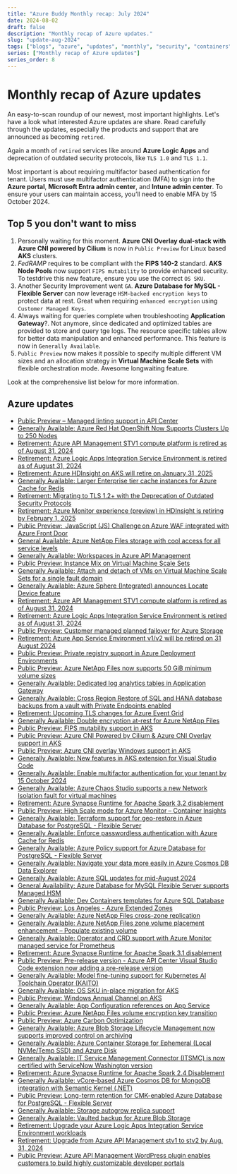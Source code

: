 ```yaml
---
title: "Azure Buddy Monthly recap: July 2024"
date: 2024-08-02
draft: false
description: "Monthly recap of Azure updates."
slug: "update-aug-2024"
tags: ["blogs", "azure", "updates", "monthly", "security", "containers", "management"]
series: ["Monthly recap of Azure updates"]
series_order: 8
---
```


# Monthly recap of Azure updates 

An easy-to-scan roundup of our newest, most important highlights. Let's have a look what interested Azure updates are share. Read carefully through the updates, especially the products and support that are announced as becoming `retired`.

Again a month of `retired` services like around **Azure Logic Apps** and deprecation of outdated security protocols, like `TLS 1.0` and `TLS 1.1`.

Most important is about requiring multifactor based authentication for tenant. Users must use multifactor authentication (MFA) to sign into the **Azure portal**, **Microsoft Entra admin center**, and **Intune admin center**. To ensure your users can maintain access, you’ll need to enable MFA by 15 October 2024. 

## Top 5 you don't want to miss

1. Personally waiting for this moment. **Azure CNI Overlay dual-stack with Azure CNI powered by Cilium** is now in `Public Preview` for Linux based **AKS** clusters.
2. *FedRAMP* requires to be compliant with the **FIPS 140-2** standard. **AKS Node Pools** now support `FIPS mutability` to provide enhanced security. To testdrive this new feature, ensure you use the correct `OS SKU`.
3. Another Security Improvement went `GA`. **Azure Database for MySQL - Flexible Server** can now leverage `HSM-backed encryption keys` to protect data at rest. Great when requiring `enhanced encryption` using `Customer Managed Keys`.
4. Always waiting for queries complete when troubleshooting **Application Gateway**?. Not anymore, since dedicated and optimized tables are provided to store and query tge logs. The resource specific tables allow for better data manipulation and enhanced performance. This feature is now in `Generally Available`.
5. `Public Preview` now makes it possible to specify multiple different VM sizes and an allocation strategy in **Virtual Machine Scale Sets** with flexible orchestration mode. Awesome longwaiting feature.

Look at the comprehensive list below for more information.

## Azure updates

- [Public Preview – Managed linting support in API Center](https://azure.microsoft.com/en-us/updates/v2/Managed-linting-support-in-API-Center)
- [Generally Available: Azure Red Hat OpenShift Now Supports Clusters Up to 250 Nodes](https://azure.microsoft.com/en-us/updates/v2/Azure-Red-Hat-OpenShift-Now-Supports-Clusters-Up-to-250-Nodes)
- [Retirement: Azure API Management STV1 compute platform is retired as of August 31, 2024](https://azure.microsoft.com/en-us/updates/v2/Retirement-API-Management-STV1-1)
- [Retirement: Azure Logic Apps Integration Service Environment is retired as of August 31, 2024](https://azure.microsoft.com/en-us/updates/v2/ise-retirement-1)
- [Retirement: Azure HDInsight on AKS will retire on January 31, 2025](https://azure.microsoft.com/en-us/updates/v2/Azure-HDInsight-on-AKS-Retirement)
- [Generally Available: Larger Enterprise tier cache instances for Azure Cache for Redis](https://azure.microsoft.com/en-us/updates/v2/Larger-Enterprise-tier-cache-instances-for-Azure-Cache-for-Redis)
- [Retirement: Migrating to TLS 1.2+ with the Deprecation of Outdated Security Protocols](https://azure.microsoft.com/en-us/updates/v2/migrating-to-TLS-12-with-deprecation-of-outdated-security-protocols)
- [Retirement: Azure Monitor experience (preview) in HDInsight is retiring by February 1, 2025](https://azure.microsoft.com/en-us/updates/v2/HDInsight-Azure-Monitor-experience-retirement)
- [Public Preview:  JavaScript (JS) Challenge on Azure WAF integrated with Azure Front Door](https://azure.microsoft.com/en-us/updates/v2/Public-Preview-JavaScript-JS-Challenge-on-Azure-WAF-integrated-with-Azure-Front-Door)
- [General Available: Azure NetApp Files storage with cool access for all service levels](https://azure.microsoft.com/en-us/updates/v2/ANF-Cool-Access)
- [Generally Available: Workspaces in Azure API Management](https://azure.microsoft.com/en-us/updates/v2/Workspaces-in-Azure-API-Management)
- [Public Preview: Instance Mix on Virtual Machine Scale Sets](https://azure.microsoft.com/en-us/updates/v2/Instance-Mix-on-Virtual-Machine-Scale-Sets)
- [Generally Available: Attach and detach of VMs on Virtual Machine Scale Sets for a single fault domain](https://azure.microsoft.com/en-us/updates/v2/GA-attach-detach-VMSS-fault-domain-equals-1)
- [Generally Available: Azure Sphere (Integrated) announces Locate Device feature](https://azure.microsoft.com/en-us/updates/v2/Azure-Sphere-Locate-Device)
- [Retirement: Azure API Management STV1 compute platform is retired as of August 31, 2024](https://azure.microsoft.com/en-us/updates/v2/Retirement-API-Management-STV1)
- [Retirement: Azure Logic Apps Integration Service Environment is retired as of August 31, 2024](https://azure.microsoft.com/en-us/updates/v2/ise-retirement)
- [Public Preview: Customer managed planned failover for Azure Storage](https://azure.microsoft.com/en-us/updates/v2/public-preview-customer-managed-planned-failover)
- [Retirement: Azure App Service Environment v1/v2 will be retired on 31 August 2024](https://azure.microsoft.com/en-us/updates/v2/App-Service-Environment-v1v2-Retirement-Update)
- [Public Preview: Private registry support in Azure Deployment Environments](https://azure.microsoft.com/en-us/updates/v2/Private-registry-support-in-Azure-Deployment-Environments)
- [Public Preview: Azure NetApp Files now supports 50 GiB minimum volume sizes](https://azure.microsoft.com/en-us/updates/v2/Volume-enhancements)
- [Generally Available: Dedicated log analytics tables in Application Gateway](https://azure.microsoft.com/en-us/updates/v2/Dedicated-log-analytics-tables-in-Application-Gateway)
- [Generally Available: Cross Region Restore of SQL and HANA database backups from a vault with Private Endpoints enabled](https://azure.microsoft.com/en-us/updates/v2/Cross-Region-Restore-of-SQL-and-HANA-database-backups)
- [Retirement: Upcoming TLS changes for Azure Event Grid](https://azure.microsoft.com/en-us/updates/v2/TLS-changes-for-Azure-Event-Grid)
- [Generally Available: Double encryption at-rest for Azure NetApp Files](https://azure.microsoft.com/en-us/updates/v2/ANF-Double-Encryption-at-rest)
- [Public Preview: FIPS mutability support in AKS](https://azure.microsoft.com/en-us/updates/v2/FIPS-mutability-support-in-AKS)
- [Public Preview: Azure CNI Powered by Cilium & Azure CNI Overlay support in AKS](https://azure.microsoft.com/en-us/updates/v2/CNI-Powered-by-Cilium-Azure-CNI-Overlay-support-AKS)
- [Public Preview: Azure CNI overlay Windows support in AKS](https://azure.microsoft.com/en-us/updates/v2/Azure-CNI-overlay-Windows-support-in-AKS)
- [Generally Available: New features in AKS extension for Visual Studio Code](https://azure.microsoft.com/en-us/updates/v2/New-features-in-AKS-extension-for-Visual-Studio-Code)
- [Generally Available: Enable multifactor authentication for your tenant by 15 October 2024](https://azure.microsoft.com/en-us/updates/v2/Enable-multifactor-authentication-for-your-tenant-by-15-October-2024)
- [Generally Available: Azure Chaos Studio supports a new Network Isolation fault for virtual machines](https://azure.microsoft.com/en-us/updates/v2/generally-available-azure-chaos-studio-supports-a-new-network-isolation-fault-for-virtual-machines)
- [Retirement: Azure Synapse Runtime for Apache Spark 3.2 disablement](https://azure.microsoft.com/en-us/updates/v2/Azure-Synapse-Runtime-for-Apache-Spark-3-2-disablement)
- [Public Preview: High Scale mode for Azure Monitor – Container Insights](https://azure.microsoft.com/en-us/updates/v2/High-Scale-mode-Container-Insights)
- [Generally Available: Terraform support for geo-restore in Azure Database for PostgreSQL - Flexible Server](https://azure.microsoft.com/en-us/updates/v2/Terraform-support-for-geo-restore-in-Azure-Database-for-PostgreSQL-Flexible-Server)
- [Generally Available: Enforce passwordless authentication with Azure Cache for Redis](https://azure.microsoft.com/en-us/updates/v2/Enforce-passwordless-authentication-with-Azure-Cache-for-Redis)
- [Generally Available: Azure Policy support for Azure Database for PostgreSQL - Flexible Server](https://azure.microsoft.com/en-us/updates/v2/Azure-Policy-support-for-Azure-Database-for-PostgreSQL-Flexible-Server)
- [Generally Available: Navigate your data more easily in Azure Cosmos DB Data Explorer](https://azure.microsoft.com/en-us/updates/v2/Navigate-your-data-more-easily-in-Azure-Cosmos-DB-Data-Explorer)
- [Generally Available: Azure SQL updates for mid-August 2024](https://azure.microsoft.com/en-us/updates/v2/Azure-SQL-updates-for-mid-August-2024)
- [General Availability: Azure Database for MySQL Flexible Server supports Managed HSM](https://azure.microsoft.com/en-us/updates/v2/Azure-Database-for-MySQL-Flexible-Server-supports-Managed-HSM)
- [Generally Available: Dev Containers templates for Azure SQL Database](https://azure.microsoft.com/en-us/updates/v2/Dev-Containers-templates-for-Azure-SQL-Database)
- [Public Preview: Los Angeles - Azure Extended Zones](https://azure.microsoft.com/en-us/updates/v2/Los-Angeles-Azure-Extended-Zones)
- [Generally Available: Azure NetApp Files cross-zone replication](https://azure.microsoft.com/en-us/updates/v2/Cross-Zone-Replications)
- [Generally Available: Azure NetApp Files zone volume placement enhancement – Populate existing volume](https://azure.microsoft.com/en-us/updates/v2/ANF-AZ-Volume-Placement-Exisiting)
- [Generally Available: Operator and CRD support with Azure Monitor managed service for Prometheus](https://azure.microsoft.com/en-us/updates/v2/crd-support-with-azure-managed-prometheus)
- [Retirement: Azure Synapse Runtime for Apache Spark 3.1 disablement](https://azure.microsoft.com/en-us/updates/v2/Azure-Synapse-Runtime-for-Apache-Spark-3-1-Disablement)
- [Public Preview: Pre-release version - Azure API Center Visual Studio Code extension now adding a pre-release version](https://azure.microsoft.com/en-us/updates/v2/Azure-API-Center-Visual-Studio-Code-Extension-Pre-release)
- [Generally Available: Model fine-tuning support for Kubernetes AI Toolchain Operator (KAITO)](https://azure.microsoft.com/en-us/updates/v2/Model-fine-tuning-support-for-Kubernetes-AI-Toolchain-Operator)
- [Generally Available: OS SKU in-place migration for AKS](https://azure.microsoft.com/en-us/updates/v2/OS-SKU-in-place-migration-for-AKS)
- [Public Preview: Windows Annual Channel on AKS](https://azure.microsoft.com/en-us/updates/v2/Windows-Annual-Channel-on-AKS)
- [Generally Available: App Configuration references on App Service](https://azure.microsoft.com/en-us/updates/v2/app-config-ref-ga)
- [Public Preview: Azure NetApp Files volume encryption key transition](https://azure.microsoft.com/en-us/updates/v2/ANF-CMK-Transitions)
- [Public Preview: Azure Carbon Optimization](https://azure.microsoft.com/en-us/updates/v2/Carbon-Optimization)
- [Generally Available: Azure Blob Storage Lifecycle Management now supports improved control on archiving](https://azure.microsoft.com/en-us/updates/v2/lifecycle-management)
- [Generally Available: Azure Container Storage for Ephemeral (Local NVMe/Temp SSD) and Azure Disk](https://azure.microsoft.com/en-us/updates/v2/Azure-Container-Storage-GA)
- [Generally Available: IT Service Management Connector (ITSMC) is now certified with ServiceNow Washington version](https://azure.microsoft.com/en-us/updates/v2/ga-it-service-management-connector-itsmc-is-now-certified-with-servicenow-washington-version)
- [Retirement: Azure Synapse Runtime for Apache Spark 2.4 Disablement](https://azure.microsoft.com/en-us/updates/v2/Azure-Synapse-Runtime-for-Apche-Spark-2-4-Disablement)
- [Generally Available: vCore-based Azure Cosmos DB for MongoDB integration with Semantic Kernel (.NET)](https://azure.microsoft.com/en-us/updates/v2/vCore-based-Azure-Cosmos-DB-for-MongoDB-integration-with-Semantic-Kernel)
- [Public Preview: Long-term retention for CMK-enabled Azure Database for PostgreSQL - Flexible Server](https://azure.microsoft.com/en-us/updates/v2/Long-term-retention-for-CMK-enabled-Azure-Database-for-PostgreSQL-flexible-Server)
- [Generally Available: Storage autogrow replica support](https://azure.microsoft.com/en-us/updates/v2/Storage-autogrow-replica-support)
- [Generally Available: Vaulted backup for Azure Blob Storage](https://azure.microsoft.com/en-us/updates/v2/ga-vaulted-backup-azure-blob-storage)
- [Retirement: Upgrade your Azure Logic Apps Integration Service Environment workloads](https://azure.microsoft.com/en-us/updates/v2/Retirement-Upgrade-your-Azure-Logic-Apps-Integration-Service-Environment-workloads)
- [Retirement: Upgrade from Azure API Management stv1 to stv2 by Aug. 31, 2024](https://azure.microsoft.com/en-us/updates/v2/Retirement-Upgrade-from-Azure-API-Management-stv1-to-stv2)
- [Public Preview: Azure API Management WordPress plugin enables customers to build highly customizable developer portals](https://azure.microsoft.com/en-us/updates/v2/Azure-API-Management-WordPress-plugin)
